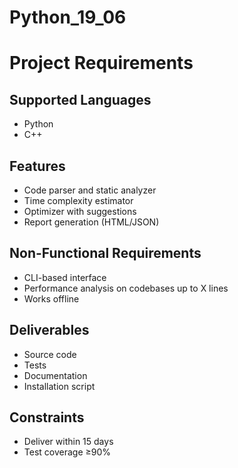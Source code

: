 # Python_19_06

# Project Requirements

## Supported Languages
- Python
- C++

## Features
- Code parser and static analyzer
- Time complexity estimator
- Optimizer with suggestions
- Report generation (HTML/JSON)

## Non-Functional Requirements
- CLI-based interface
- Performance analysis on codebases up to X lines
- Works offline

## Deliverables
- Source code
- Tests
- Documentation
- Installation script

## Constraints
- Deliver within 15 days
- Test coverage ≥90%
